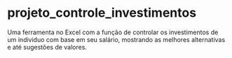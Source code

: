 # projeto_controle_investimentos
Uma ferramenta no Excel com a função de controlar os investimentos de um individuo com base em seu salário, mostrando as melhores alternativas e até sugestões de valores. 
